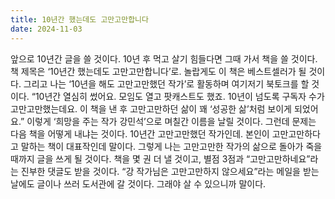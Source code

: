 ```yaml
---
title: 10년간 했는데도 고만고만합니다
date: 2024-11-03
---
```


앞으로 10년간 글을 쓸 것이다. 10년 후 먹고 살기 힘들다면 그때 가서 책을 쓸 것이다. 책 제목은 ‘10년간 했는데도 고만고만합니다’로. 놀랍게도 이 책은 베스트셀러가 될 것이다. 그리고 나는 ‘10년을 해도 고만고만했던 작가’로 활동하며 여기저기 북토크를 할 것이다. “10년간 열심히 썼어요. 모임도 열고 팟캐스트도 했죠. 10년이 넘도록 구독자 수가 고만고만했는데요. 이 책을 낸 후 고만고만하던 삶이 꽤 ‘성공한 삶’처럼 보이게 되었어요.” 이렇게 ‘희망을 주는 작가 강민석’으로 며칠간 이름을 날릴 것이다. 그런데 문제는 다음 책을 어떻게 내냐는 것이다. 10년간 고만고만했던 작가인데. 본인이 고만고만하다고 말하는 책이 대표작인데 말이다. 그렇게 나는 고만고만한 작가의 삶으로 돌아가 죽을 때까지 글을 쓰게 될 것이다. 책을 몇 권 더 낼 것이고, 별점 3점과 “고만고만하네요”라는 진부한 댓글도 받을 것이다. “강 작가님은 고만고만하지 않으세요”라는 메일을 받는 날에도 글이나 쓰러 도서관에 갈 것이다. 그래야 살 수 있으니까 말이다.